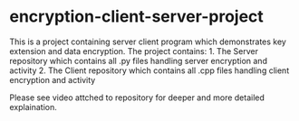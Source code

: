 # encryption-client-server-project
This is a project containing server client program which demonstrates key extension and data encryption.
The project contains:
          1. The Server repository which contains all .py files handling server encryption and activity
          2. The Client repository which contains all .cpp files handling client encryption and activity
          
Please see video attched to repository for deeper and more detailed explaination.
